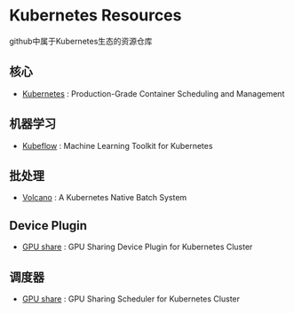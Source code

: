 # Kubernetes Resources

github中属于Kubernetes生态的资源仓库

## 核心

* [Kubernetes](https://github.com/kubernetes/kubernetes) : Production-Grade Container Scheduling and Management 

## 机器学习

* [Kubeflow](https://github.com/kubeflow/kubeflow) : Machine Learning Toolkit for Kubernetes

## 批处理

* [Volcano](https://github.com/volcano-sh/volcano) : A Kubernetes Native Batch System
 
## Device Plugin

* [GPU share](https://github.com/AliyunContainerService/gpushare-device-plugin) : GPU Sharing Device Plugin for Kubernetes Cluster

## 调度器

* [GPU share](https://github.com/AliyunContainerService/gpushare-scheduler-extender) : GPU Sharing Scheduler for Kubernetes Cluster
